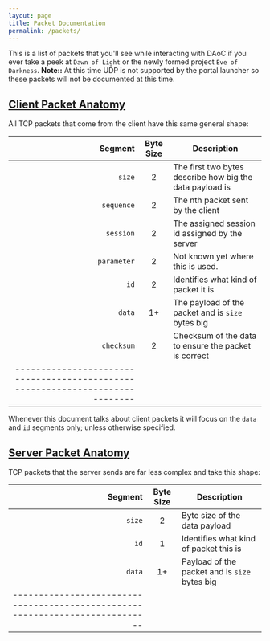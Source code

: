 ```yaml
---
layout: page
title: Packet Documentation
permalink: /packets/
---
```


This is a list of packets that you'll see while interacting with DAoC if you
ever take a peek at `Dawn of Light` or the newly formed project `Eve of
Darkness`.  **Note::** At this time UDP is not supported by the portal launcher
so these packets will not be documented at this time.

## [Client Packet Anatomy](#client-packet-anatomy)

All TCP packets that come from the client have this same general shape:

| **Segment**  | **Byte Size** | **Description**                              |
|-------------:|:-------------:|----------------------------------------------|
|       `size` | 2  | The first two bytes describe how big the data payload is|
|   `sequence` | 2  | The nth packet sent by the client                       |
|    `session` | 2  | The assigned session id assigned by the server          |
|  `parameter` | 2  | Not known yet where this is used.                       |
|         `id` | 2  | Identifies what kind of packet it is                    |
|       `data` | 1+ | The payload of the packet and is `size` bytes big       |
|   `checksum` | 2  | Checksum of the data to ensure the packet is correct    |
|-----------------------------------------------------------------------------|

Whenever this document talks about client packets it will focus on the `data`
and `id` segments only; unless otherwise specified.

## [Server Packet Anatomy](#server-packet-anatomy)

TCP packets that the server sends are far less complex and take this shape:

| **Segment** | **Byte Size** | **Description**                               |
|------------:|:-------------:|-----------------------------------------------|
|      `size` | 2             | Byte size of the data payload                 |
|        `id` | 1             | Identifies what kind of packet this is        |
|      `data` | 1+            | Payload of the packet and is `size` bytes big |
|-----------------------------------------------------------------------------|
